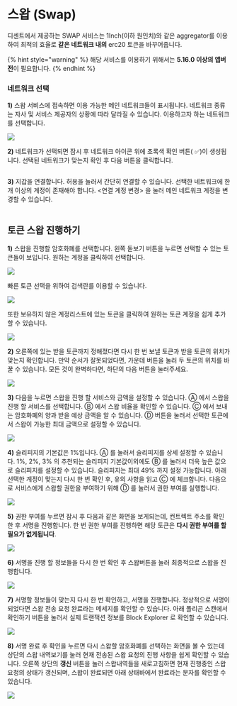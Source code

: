 # 스왑 (Swap)

디센트에서 제공하는 SWAP 서비스는 1Inch(이하 원인치)와 같은 aggregator를 이용하여 최적의 효율로 **같은 네트워크 내의** erc20 토큰을 바꾸어줍니다.

{% hint style="warning" %}
해당 서비스를 이용하기 위해서는 **5.16.0 이상의 앱버전**이 필요합니다.
{% endhint %}

### **네트워크 선택** <a href="#select-network" id="select-network"></a>

**1)** 스왑 서비스에 접속하면 이용 가능한 메인 네트워크들이 표시됩니다. 네트워크 종류는 자사 및 서비스 제공자의 상황에 따라 달라질 수 있습니다. 이용하고자 하는 네트워크를 선택합니다.

![](<../.gitbook/assets/그림2 (2).png>)

**2)** 네트워크가 선택되면 잠시 후 네트워크 아이콘 위에 초록색 확인 버튼( ✅)이 생성됩니다. 선택된 네트워크가 맞는지 확인 후 다음 버튼을 클릭합니다.

<img src="../.gitbook/assets/그림3 (3).png" alt="" data-size="original">

**3)** 지갑을 연결합니다. 허용을 눌러서 간단히 연결할 수 있습니다. 선택한 네트워크에 한 개 이상의 계정이 존재해야 합니다. <연결 계정 변경> 을 눌러 메인 네트워크 계정을 변경할 수 있습니다.

<img src="../.gitbook/assets/그림4 (1) (2).png" alt="" data-size="original">

## **토큰 스왑 진행하기**  <a href="#start-swapping" id="start-swapping"></a>

**1)** 스왑을 진행할 암호화폐를 선택합니다. 왼쪽 돋보기 버튼을 누르면 선택할 수 있는 토큰들이 보입니다. 원하는 계정을 클릭하여 선택합니다.

![](<../.gitbook/assets/그림5 (2).png>)

빠른 토큰 선택을 위하여 검색란를 이용할 수 있습니다.

![](<../.gitbook/assets/그림6 (1).png>)

또한 보유하지 않은 계정리스트에 있는 토큰을 클릭하여 원하는 토큰 계정을 쉽게 추가할 수 있습니다.

![](<../.gitbook/assets/그림7 (1).png>)

**2)** 오른쪽에 있는 받을 토큰까지 정해졌다면 다시 한 번 보낼 토큰과 받을 토큰의 위치가 맞는지 확인합니다. 만약 순서가 잘못되었다면, 가운데 버튼을 눌러 두 토큰의 위치를 바꿀 수 있습니다. 모든 것이 완벽하다면, 하단의 다음 버튼을 눌러주세요.

![](../.gitbook/assets/그림8.png)

**3)** 다음을 누르면 스왑을 진행 할 서비스와 금액을 설정할 수 있습니다. Ⓐ 에서 스왑을 진행 할 서비스를 선택합니다. Ⓑ 에서 스왑 비율을 확인할 수 있습니다. Ⓒ 에서 보내는 암호화폐의 양과 받을 예상 금액을 알 수 있습니다. Ⓓ 버튼을 눌러서 선택한 토큰에서 스왑이 가능한 최대 금액으로 설정할 수 있습니다.

![](../.gitbook/assets/그림9.png)

**4)** 슬리피지의 기본값은 1%입니다. Ⓐ 를 눌러서 슬리피지를 상세 설정할 수 있습니다. 1%, 2%, 3% 의 추천되는 슬리피지 기본값이외에도 Ⓑ 를 눌러서 더욱 높은 값으로 슬리피지를 설정할 수 있습니다. 슬리피지는 최대 49% 까지 설정 가능합니다. 아래 선택한 계정이 맞는지 다시 한 번 확인 후, 유의 사항을 읽고 Ⓒ 에 체크합니다. 다음으로 서비스에게 스왑할 권한을 부여하기 위해 Ⓓ 를 눌러서 권한 부여를 실행합니다.

![](../.gitbook/assets/그림10.png)

**5)** 권한 부여를 누르면 잠시 후 다음과 같은 화면을 보게되는데, 컨트렉트 주소를 확인 한 후 서명을 진행합니다. 한 번 권한 부여를 진행하면 해당 토큰은 **다시 권한 부여를 할 필요가 없게됩니다**.

![](../.gitbook/assets/그림11.png)

**6)** 서명을 진행 할 정보들을 다시 한 번 확인 후 스왑버튼을 눌러 최종적으로 스왑을 진행합니다.

![](../.gitbook/assets/그림12.png)

**7)** 서명할 정보들이 맞는지 다시 한 번 확인하고, 서명을 진행합니다. 정상적으로 서명이 되었다면 스왑 전송 요청 완료라는 메세지를 확인할 수 있습니다. 아래 폴리곤 스캔에서 확인하기 버튼을 눌러서 실제 트랜잭션 정보를 Block Explorer 로 확인할 수 있습니다.

![](../.gitbook/assets/그림13.png)

**8)** 서명 완료 후 확인을 누르면 다시 스왑할 암호화폐를 선택하는 화면을 볼 수 있는데 상단의 스왑 내역보기를 눌러 현재 전송된 스왑 요청의 진행 사항을 쉽게 확인할 수 있습니다. 오른쪽 상단의 **갱신** 버튼을 눌러 스왑내역들을 새로고침하면 현재 진행중인 스왑 요청의 상태가 갱신되며, 스왑이 완료되면 아래 상태바에서 완료라는 문자를 확인할 수 있습니다.

![](../.gitbook/assets/그림14.png)
